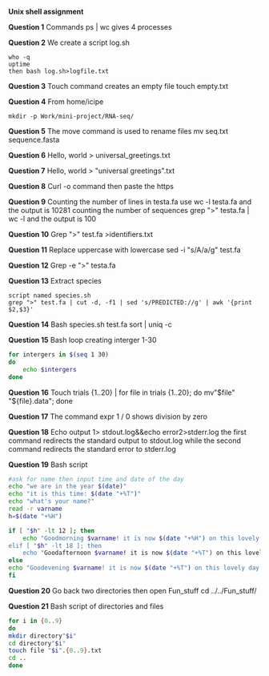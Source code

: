 **Unix shell assignment**

**Question 1**
Commands ps | wc gives 4 processes

**Question 2**
We create a script log.sh
```bash=date
who -q
uptime
then bash log.sh>logfile.txt
```
**Question 3**
Touch command creates an empty file
touch empty.txt

**Question 4**
From home/icipe
```bash=
mkdir -p Work/mini-project/RNA-seq/
```
**Question 5**
The move command is used to rename files
mv seq.txt sequence.fasta

**Question 6**
Hello, world > universal_greetings.txt

**Question 7**
Hello, world > "universal greetings".txt

**Question 8**
Curl -o command then paste the https 

**Question 9**
Counting the number of lines in testa.fa use
wc -l testa.fa and the output is 10281
counting the number of sequences
 grep ">" testa.fa | wc -l and the output is 100
 
 **Question 10**
Grep ">" test.fa >identifiers.txt

**Question 11**
Replace uppercase with lowercase
        sed -i "s/A/a/g" test.fa
        
**Question 12**
Grep -e ">" testa.fa

**Question 13**
Extract species
```bash=
script named species.sh
grep ">" test.fa | cut -d, -f1 | sed 's/PREDICTED://g' | awk '{print $2,$3}'
```
**Question 14**
Bash species.sh test.fa sort | uniq -c

**Question 15**
Bash loop creating interger 1-30
```bash
for intergers in $(seq 1 30) 
do 
    echo $intergers 
done
```
**Question 16**
Touch trials {1..20} | for file in trials {1..20}; do     mv"$file" "${file}.data"; done

**Question 17**
The command expr 1 / 0 shows division by zero 

**Question 18**
Echo output 1> stdout.log&&echo error2>stderr.log
the first command redirects the standard output to stdout.log while the second  command redirects the standard error to stderr.log

**Question 19**
Bash script
```bash
#ask for name then input time and date of the day
echo "we are in the year $(date)"
echo "it is this time: $(date "+%T")"
echo "what's your name?"
read -r varname
h=$(date "+%H")

if [ "$h" -lt 12 ]; then
    echo "Goodmorning $varname! it is now $(date "+%H") on this lovely day o>
elif [ "$h" -lt 18 ]; then 
    echo "Goodafternoon $varname! it is now $(date "+%T") on this lovely day>
else 
echo "Goodevening $varname! it is now $(date "+%T") on this lovely day of $(>
fi 
```
**Question 20**
Go back two directories then open Fun_stuff
cd ../../Fun_stuff/

**Question 21**
Bash script of directories and files
```bash generators.sh
for i in {0..9}
do
mkdir directory"$i"
cd directory"$i"
touch file "$i".{0..9}.txt
cd ..
done
```
